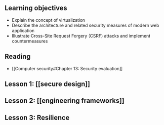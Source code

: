 ## Learning objectives
- Explain the concept of virtualization
- Describe the architecture and related security measures of modern web application
- Illustrate Cross-Site Request Forgery (CSRF) attacks and implement countermeasures

## Reading
- [[Computer security#Chapter 13: Security evaluation]]

## Lesson 1: [[secure design]]

## Lesson 2: [[engineering frameworks]]

## Lesson 3: Resilience
